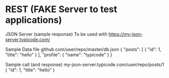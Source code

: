 # REST (FAKE Server to test applications)
JSON Server (sample response)
To be used with https://my-json-server.typicode.com/

Sample Data file github.com/user/repo/master/db.json
{
  "posts": [
    {
      "id": 1,
      "title": "hello"
    }
  ],
  "profile": {
    "name": "typicode"
  }
}


Sample call (and response) my-json-server.typicode.com/user/repo/posts/1
{
  "id": 1,
  "title": "hello"
}
